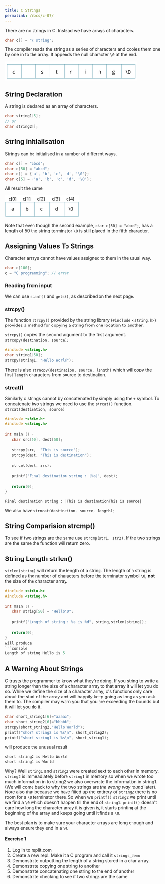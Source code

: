 ```yaml
---
title: C Strings
permalink: /docs/c-07/
---
```


There are no strings in C. Instead we have arrays of characters.  

```c
char c[] = "c string";
```

The compiler reads the string as a series of characters and copies them one by one in to the array. It appends the null character `\0` at the end.  

<img src="/assets/img/c-string.jpg" alt="String Array">

## String Declaration

A string is declared as an array of characters.  

```c 
char string1[5];
// or
char string2[];
```

## String Initialisation

Strings can be initialised in a number of different ways.  

```c
char c[] = "abcd";
char c[50] = "abcd";
char c[] = {'a', 'b', 'c', 'd', '\0'};
char c[5] = {'a', 'b', 'c', 'd', '\0'};
```
All result the same  

<img src="/assets/img/c-string-initialization.jpg" alt="String Initialisation">

Note that even though the second example, `char c[50] = "abcd";`, has a length of 50 the string terminator `\0` is still placed in the fifth character.  

## Assigning Values To Strings

Character arrays cannot have values assigned to them in the usual way.  

```c
char c[100];
c = "C programming"; // error
```

### Reading from input
We can use `scanf()` and `gets()`, as described on the next page.  

### strcpy()

The function `strcpy()` provided by the string library (`#include <string.h>`) provides a method for copying a string from one location to another.  

`strcpy()` copies the second argument to the first argument. `strcopy(destination, source);`  

```c
#include <string.h>
char string1[50];
strcpy(string1, "Hello World");
```

There is also `strncpy(destination, source, length)` which will copy the first `length` characters from source to destination.  

### strcat()

Similarly c strings cannot by concatenated by simply using the `+` symbol. To concatenate two strings we need to use the `strcat()` function. `strcat(destination, source)`  

```c
#include <stdio.h>
#include <string.h>

int main () {
   char src[50], dest[50];

   strcpy(src,  "This is source");
   strcpy(dest, "This is destination");

   strcat(dest, src);

   printf("Final destination string : |%s|", dest);
   
   return(0);
}
```
```console
Final destination string : |This is destinationThis is source|
```
We also have `strncat(destination, source, length);`  

## String Comparision strcmp()

To see if two strings are the same use `strcmp(str1, str2)`. If the two strings are the same the function will return zero.  

## String Length strlen()

`strlen(string)` will return the length of a string. The length of a string is defined as the number of characters before the terminator symbol `\0`, **not** the size of the character array.  
```c
#include <stdio.h>
#include <string.h>

int main () {
   char string[50] = "Hello\0";

   printf("Length of string : %s is %d", string,strlen(string));
   
   return(0);
}
will produce  
```console
Length of string Hello is 5
```

## A Warning About Strings
C trusts the programmer to know what they're doing. If you string to write a string longer than the size of a character array to that array it will let you do so. While we define the size of a character array, c's functions only care about the start of the array and will happily keep going as long as you ask them to. The compiler may warn you that you are exceeding the bounds but it will let you do it.  

```c
char short_string1[6]="aaaaa";
char short_string2[6]="bbbbb";
strcpy(short_string2,"Hello World");
printf("short string2 is %s\n", short_string2);
printf("short string1 is %s\n", short_string1);
```
will produce the unusual result  
```console
short string2 is Hello World
short string1 is World
```
Why? Well `string1` and `string2` were created next to each other in memory. `string2` is immeadiately before `string1` in memory so when we wrote too much information in to string2 we also overwrote the information in string1. (We will come back to why the two strings are *the wrong way round* later).  
Note also that because we have filled up the entirety of `string2` there is no room for a `\0` terminator there. So when we `printf()` `string2` we print until we find a `\0` which doesn't happen till the end of `string1`. `printf()` doesn't care how long the character array it is given is, it starts printing at the beginning of the array and keeps going until it finds a `\0`.

The best plan is to make sure your character arrays are long enough and always ensure they end in a `\0`.

#### Exercise 1

1. Log in to replit.com
2. Create a new repl. Make it a C program and call it `strings_demo`
3. Demonstrate outputting the length of a string stored in a char array.
4. Demonstrate copying one string to another
5. Demonstrate concatenating one string to the end of another
6. Demonstrate checking to see if two strings are the same
